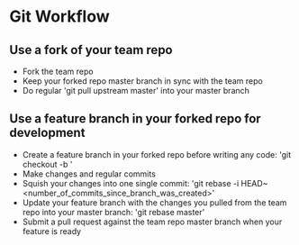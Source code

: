 # Git Workflow

## Use a fork of your team repo

* Fork the team repo
* Keep your forked repo master branch in sync with the team repo
* Do regular 'git pull upstream master' into your master branch

## Use a feature branch in your forked repo for development

* Create a feature branch in your forked repo before writing any code: 'git checkout -b <feature-branch>'
* Make changes and regular commits
* Squish your changes into one single commit: 'git rebase -i HEAD~<number_of_commits_since_branch_was_created>'
* Update your feature branch with the changes you pulled from the team repo into your master branch: 'git rebase master'
* Submit a pull request against the team repo master branch when your feature is ready
